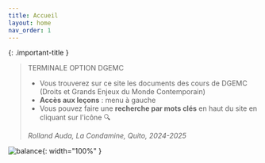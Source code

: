 ```yaml
---
title: Accueil
layout: home
nav_order: 1
---
```


{: .important-title }
> TERMINALE OPTION DGEMC
> - Vous trouverez sur ce site les documents des cours de DGEMC (Droits et Grands Enjeux du Monde Contemporain)
> - **Accès aux leçons** : menu à gauche
> - Vous pouvez faire une **recherche par mots clés** en haut du site en cliquant sur l'icône 🔍
>
> *Rolland Auda, La Condamine, Quito, 2024-2025*

![balance](../dgemc24/assets/img/justice.png){: width="100%" }
